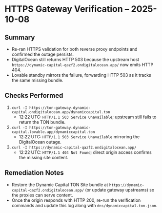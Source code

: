 # HTTPS Gateway Verification – 2025-10-08

## Summary
- Re-ran HTTPS validation for both reverse proxy endpoints and confirmed the outage persists.
- DigitalOcean still returns HTTP 503 because the upstream host `https://dynamic-capital-qazf2.ondigitalocean.app/` now emits HTTP 404.
- Lovable standby mirrors the failure, forwarding HTTP 503 as it tracks the same missing bundle.

## Checks Performed
1. `curl -I https://ton-gateway.dynamic-capital.ondigitalocean.app/dynamiccapital.ton`
   - 12:22 UTC: `HTTP/1.1 503 Service Unavailable`; upstream still fails to return the TON bundle.
2. `curl -I https://ton-gateway.dynamic-capital.lovable.app/dynamiccapital.ton`
   - 12:22 UTC: `HTTP/1.1 503 Service Unavailable` mirroring the DigitalOcean outage.
3. `curl -I https://dynamic-capital-qazf2.ondigitalocean.app/`
   - 12:22 UTC: `HTTP/1.1 404 Not Found`; direct origin access confirms the missing site content.

## Remediation Notes
- Restore the Dynamic Capital TON Site bundle at `https://dynamic-capital-qazf2.ondigitalocean.app/` (or update gateway upstreams) so the proxies can serve content.
- Once the origin responds with HTTP 200, re-run the verification commands and update this log along with `dns/dynamiccapital.ton.json`.
